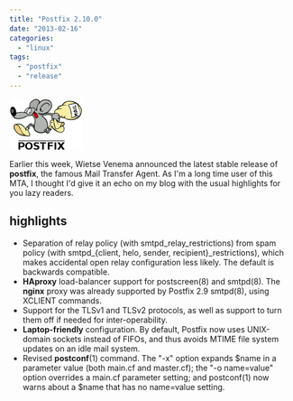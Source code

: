 ```yaml
---
title: "Postfix 2.10.0"
date: "2013-02-16"
categories: 
  - "linux"
tags: 
  - "postfix"
  - "release"
---
```


![](images/mysza.gif)

Earlier this week, Wietse Venema announced the latest stable release of **postfix**, the famous Mail Transfer Agent. As I'm a long time user of this MTA, I thought I'd give it an echo on my blog with the usual highlights for you lazy readers.

## highlights

- Separation of relay policy (with smtpd\_relay\_restrictions) from spam policy (with smtpd\_{client, helo, sender, recipient}\_restrictions), which makes accidental open relay configuration less likely. The default is backwards compatible.
- **HAproxy** load-balancer support for postscreen(8) and smtpd(8). The **nginx** proxy was already supported by Postfix 2.9 smtpd(8), using XCLIENT commands.
- Support for the TLSv1 and TLSv2 protocols, as well as support to turn them off if needed for inter-operability.
- **Laptop-friendly** configuration. By default, Postfix now uses UNIX-domain sockets instead of FIFOs, and thus avoids MTIME file system updates on an idle mail system.
- Revised **postconf**(1) command. The "-x" option expands $name in a parameter value (both main.cf and master.cf); the "-o name=value" option overrides a main.cf parameter setting; and postconf(1) now warns about a $name that has no name=value setting.
